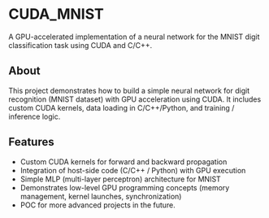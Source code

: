 # CUDA_MNIST

A GPU-accelerated implementation of a neural network for the MNIST digit classification task using CUDA and C/C++.

## About

This project demonstrates how to build a simple neural network for digit recognition (MNIST dataset) with GPU acceleration using CUDA. It includes custom CUDA kernels, data loading in C/C++/Python, and training / inference logic.

## Features

- Custom CUDA kernels for forward and backward propagation  
- Integration of host-side code (C/C++ / Python) with GPU execution  
- Simple MLP (multi-layer perceptron) architecture for MNIST  
- Demonstrates low-level GPU programming concepts (memory management, kernel launches, synchronization)
- POC for more advanced projects in the future.


